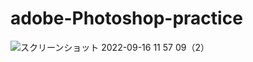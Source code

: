 
# adobe-Photoshop-practice
![スクリーンショット 2022-09-16 11 57 09（2）](https://user-images.githubusercontent.com/112460501/190547272-e4203781-438f-49f3-a661-4ce8f6bdd5f1.png)
